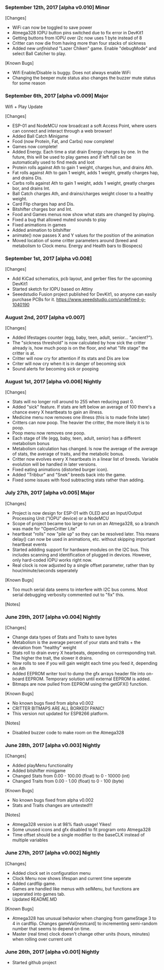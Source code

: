 ### September 12th, 2017 [alpha v0.010] Minor

[Changes]
- WiFi can now be toggled to save power
- Atmega328 IOPU button pins switched due to fix error in DevKit1
- Getting buttons from IOPU over i2c now uses 1 byte instead of 8
- Critter can now die from having more than four stacks of sickness
- Added new *unfinished* "Lazer Chiken" game. Enable "debugMode" and select Ball Catcher to play.

[Known Bugs]
- Wifi Enable/Disable is buggy. Does not always enable WiFi
- Changing the beeper mute status also changes the buzzer mute status for some reason

### September 6th, 2017 [alpha v0.009] Major
Wifi + Play Update

[Changes]
- ESP-01 and NodeMCU now broadcast a soft Access Point, where users can connect and interact through a web browser!
- Added Ball Catch Minigame
- Food (now Protein, Fat, and Carbs) now complete!
- Games now complete!
- Added Energy. Each time a stat drain Energy charges by one. In the future, this will be used to play games and if left full can be automatically used to find meds and loot
- Protein rolls against Ath to gain 1 weight, charges hun, and drains Ath.
- Fat rolls against Ath to gain 1 weight, adds 1 weight, greatly charges hap, and drains Dis.
- Carbs rolls against Ath to gain 1 weight, adds 1 weight, greatly charges bor, and drains Int.
- Ball Catch charges Ath, and drains/charges weight closer to a healthy weight.
- Card Flip charges hap and Dis.
- Bitshifter charges bor and Int.
- Food and Games menus now show what stats are changed by playing.
- Fixed a bug that allowed muted sounds to play
- Fixed animations in games
- Added animation to bitshifter
- animate() now passes X and Y values for the position of the animation
- Moved location of some critter parameters around (breed and metabolism to Clock menu. Energy and Health bars to Biospecs)

### September 1st, 2017 [alpha v0.008]

[Changes]
- Add KiCad schematics, pcb layout, and gerber files for the upcoming DevKit1
- Started sketch for IOPU based on Attiny
- Seeedstudio Fusion project published for DevKit1, so anyone can easily purchase PCBs for it.
	https://www.seeedstudio.com/undefined-g-1040190

### August 2nd, 2017 [alpha v0.007]

[Changes]
- Added lifestages counter (egg, baby, teen, adult, senior... "ancient?").
- The "sickness threshold" is now calculated by how sick the critter already is, how much poop is on the floor, and what "life stage" the critter is at.
- Critter will now cry for attention if its stats and Dis are low
- Criter will now cry when it is in danger of becoming sick
- Sound alerts for becoming sick or pooping


### August 1st, 2017 [alpha v0.006] Nightly

[Changes]
- Stats will no longer roll around to 255 when reducing past 0.
- Added "sick" feature. If stats are left below an average of 100 there's a chance every X heartbeats to gain an illness.
- Medicine menu now removes one illness (this is to made finite later)
- Critters can now poop. The heavier the critter, the more likely it is to poop.
- Poop menu now removes one poop.
- Each stage of life (egg, baby, teen, adult, senior) has a different metabolism bonus
- Metabolism calculation has changed. Is now the average of the average of stats, the average of traits, and the metabolic bonus.
- Critter now evolves every X heartbeats in a linear list of breeds. Variable evolution will be handled in later versions.
- Fixed eating animations (distorted burger icon).
- Added "Tribbur" and "Snek" breeds back into the game.
- Fixed some issues with food subtracting stats rather than adding.

### July 27th, 2017 [alpha v0.005] Major

[Changes]
- Project is now design for ESP-01 with OLED and an Input/Output Processing Unit ("IOPU" device) or a NodeMCU
- Scope of project became too large to run on an Atmega328, so a branch was made for "OpenCritter Lite"
- heartbeat "rolls" now "pile up" so they can be resolved later. This means delay() can now be used in animations, etc. without skipping important heartbeat events
- Started addding support for hardware modules on the I2C bus. This includes scanning and identification of plugged in devices. However, only hard-coded IOPU works right now.
- Real clock is now adjusted by a single offset parameter, rather than by hour/minute/seconds seperately

[Known Bugs]
- Too much serial data seems to interfere with I2C bus comms. Most serial debugging verbosity commented out to "fix" this.

[Notes]

### June 29th, 2017 [alpha v0.004] Nightly

[Changes]
- Change data types of Stats and Traits to save bytes
- Metabolism is the average percent of your stats and traits + the deviation from "healthy" weight
- Stats roll to drain every X hearbeats, depending on corresponding trait. The higher the trait, the slower it drains.
- Now rolls to see if you will gain weight each time you feed it, depending on Ath
- Added EEPROM writer tool to dump the gfx arrays header file into on-board EEPROM. Temporary solution until external EEPROM is added.
- Bitmaps are now pulled from EEPROM using the getGFX() function.

[Known Bugs]
- No known bugs fixed from alpha v0.002
- CRITTER BITMAPS ARE ALL BORKED! PANIC!
- This version not updated for ESP8266 platform.

[Notes]
- Disabled buzzer code to make room on the Atmega328

### June 28th, 2017 [alpha v0.003] Nightly

[Changes]
- Added playMenu functionality
- Added bitshifter minigame
- Changed Stats from 0.00 - 100.00 (float) to 0 - 10000 (int)
- Changed Traits from 0.00 - 1.00 (float) to 0 - 100 (byte)

[Known Bugs]
- No known bugs fixed from alpha v0.002
- Stats and Traits changes are untested!!! 

[Notes]
- Atmega328 version is at 98% flash usage! Yikes!
- Some unused icons and gfx disabled to fit program onto Atmega328
- Time offset should be a single modifier to the baseCLK instead of multiple variables

### June 27th, 2017 [alpha v0.002] Nightly

[Changes]
- Added clock set in configuration menu
- Clock Menu now shows lifespan and current time seperate
- Added cardflip game.
- Games are handled like menus with selMenu, but functions are seperated into games tab.
- Updated README.MD

[Known Bugs]
- Atmega328 has unusual behavior when changing from gameStage 3 to 4 in cardflip. Changes gameVal[nextcard] to incrementing semi-random number that seems to depend on time.
- Master (real time) clock doesn't change other units (hours, minutes) when rolling over current unit 

### June 26th, 2017 [alpha v0.001] Nightly

- Started github project
